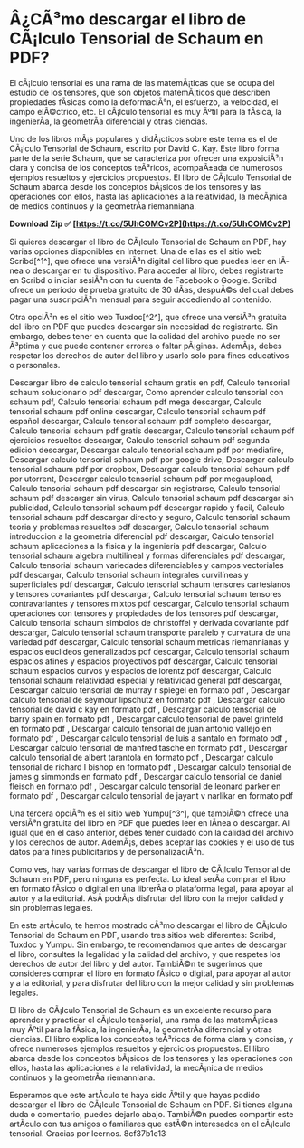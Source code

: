 # Â¿CÃ³mo descargar el libro de CÃ¡lculo Tensorial de Schaum en PDF?
 
El cÃ¡lculo tensorial es una rama de las matemÃ¡ticas que se ocupa del estudio de los tensores, que son objetos matemÃ¡ticos que describen propiedades fÃ­sicas como la deformaciÃ³n, el esfuerzo, la velocidad, el campo elÃ©ctrico, etc. El cÃ¡lculo tensorial es muy Ãºtil para la fÃ­sica, la ingenierÃ­a, la geometrÃ­a diferencial y otras ciencias.
 
Uno de los libros mÃ¡s populares y didÃ¡cticos sobre este tema es el de CÃ¡lculo Tensorial de Schaum, escrito por David C. Kay. Este libro forma parte de la serie Schaum, que se caracteriza por ofrecer una exposiciÃ³n clara y concisa de los conceptos teÃ³ricos, acompaÃ±ada de numerosos ejemplos resueltos y ejercicios propuestos. El libro de CÃ¡lculo Tensorial de Schaum abarca desde los conceptos bÃ¡sicos de los tensores y las operaciones con ellos, hasta las aplicaciones a la relatividad, la mecÃ¡nica de medios continuos y la geometrÃ­a riemanniana.
 
**Download Zip ✅ [https://t.co/5UhCOMCv2P](https://t.co/5UhCOMCv2P)**


 
Si quieres descargar el libro de CÃ¡lculo Tensorial de Schaum en PDF, hay varias opciones disponibles en Internet. Una de ellas es el sitio web Scribd[^1^], que ofrece una versiÃ³n digital del libro que puedes leer en lÃ­nea o descargar en tu dispositivo. Para acceder al libro, debes registrarte en Scribd o iniciar sesiÃ³n con tu cuenta de Facebook o Google. Scribd ofrece un periodo de prueba gratuito de 30 dÃ­as, despuÃ©s del cual debes pagar una suscripciÃ³n mensual para seguir accediendo al contenido.
 
Otra opciÃ³n es el sitio web Tuxdoc[^2^], que ofrece una versiÃ³n gratuita del libro en PDF que puedes descargar sin necesidad de registrarte. Sin embargo, debes tener en cuenta que la calidad del archivo puede no ser Ã³ptima y que puede contener errores o faltar pÃ¡ginas. AdemÃ¡s, debes respetar los derechos de autor del libro y usarlo solo para fines educativos o personales.
 
Descargar libro de calculo tensorial schaum gratis en pdf,  Calculo tensorial schaum solucionario pdf descargar,  Como aprender calculo tensorial con schaum pdf,  Calculo tensorial schaum pdf mega descargar,  Calculo tensorial schaum pdf online descargar,  Calculo tensorial schaum pdf español descargar,  Calculo tensorial schaum pdf completo descargar,  Calculo tensorial schaum pdf gratis descargar,  Calculo tensorial schaum pdf ejercicios resueltos descargar,  Calculo tensorial schaum pdf segunda edicion descargar,  Descargar calculo tensorial schaum pdf por mediafire,  Descargar calculo tensorial schaum pdf por google drive,  Descargar calculo tensorial schaum pdf por dropbox,  Descargar calculo tensorial schaum pdf por utorrent,  Descargar calculo tensorial schaum pdf por megaupload,  Calculo tensorial schaum pdf descargar sin registrarse,  Calculo tensorial schaum pdf descargar sin virus,  Calculo tensorial schaum pdf descargar sin publicidad,  Calculo tensorial schaum pdf descargar rapido y facil,  Calculo tensorial schaum pdf descargar directo y seguro,  Calculo tensorial schaum teoria y problemas resueltos pdf descargar,  Calculo tensorial schaum introduccion a la geometria diferencial pdf descargar,  Calculo tensorial schaum aplicaciones a la fisica y la ingenieria pdf descargar,  Calculo tensorial schaum algebra multilineal y formas diferenciales pdf descargar,  Calculo tensorial schaum variedades diferenciables y campos vectoriales pdf descargar,  Calculo tensorial schaum integrales curvilíneas y superficiales pdf descargar,  Calculo tensorial schaum tensores cartesianos y tensores covariantes pdf descargar,  Calculo tensorial schaum tensores contravariantes y tensores mixtos pdf descargar,  Calculo tensorial schaum operaciones con tensores y propiedades de los tensores pdf descargar,  Calculo tensorial schaum simbolos de christoffel y derivada covariante pdf descargar,  Calculo tensorial schaum transporte paralelo y curvatura de una variedad pdf descargar,  Calculo tensorial schaum metricas riemannianas y espacios euclideos generalizados pdf descargar,  Calculo tensorial schaum espacios afines y espacios proyectivos pdf descargar,  Calculo tensorial schaum espacios curvos y espacios de lorentz pdf descargar,  Calculo tensorial schaum relatividad especial y relatividad general pdf descargar,  Descargar calculo tensorial de murray r spiegel en formato pdf ,  Descargar calculo tensorial de seymour lipschutz en formato pdf ,  Descargar calculo tensorial de david c kay en formato pdf ,  Descargar calculo tensorial de barry spain en formato pdf ,  Descargar calculo tensorial de pavel grinfeld en formato pdf ,  Descargar calculo tensorial de juan antonio vallejo en formato pdf ,  Descargar calculo tensorial de luis a santalo en formato pdf ,  Descargar calculo tensorial de manfred tasche en formato pdf ,  Descargar calculo tensorial de albert tarantola en formato pdf ,  Descargar calculo tensorial de richard l bishop en formato pdf ,  Descargar calculo tensorial de james g simmonds en formato pdf ,  Descargar calculo tensorial de daniel fleisch en formato pdf ,  Descargar calculo tensorial de leonard parker en formato pdf ,  Descargar calculo tensorial de jayant v narlikar en formato pdf
 
Una tercera opciÃ³n es el sitio web Yumpu[^3^], que tambiÃ©n ofrece una versiÃ³n gratuita del libro en PDF que puedes leer en lÃ­nea o descargar. Al igual que en el caso anterior, debes tener cuidado con la calidad del archivo y los derechos de autor. AdemÃ¡s, debes aceptar las cookies y el uso de tus datos para fines publicitarios y de personalizaciÃ³n.
 
Como ves, hay varias formas de descargar el libro de CÃ¡lculo Tensorial de Schaum en PDF, pero ninguna es perfecta. Lo ideal serÃ­a comprar el libro en formato fÃ­sico o digital en una librerÃ­a o plataforma legal, para apoyar al autor y a la editorial. AsÃ­ podrÃ¡s disfrutar del libro con la mejor calidad y sin problemas legales.
  
En este artÃ­culo, te hemos mostrado cÃ³mo descargar el libro de CÃ¡lculo Tensorial de Schaum en PDF, usando tres sitios web diferentes: Scribd, Tuxdoc y Yumpu. Sin embargo, te recomendamos que antes de descargar el libro, consultes la legalidad y la calidad del archivo, y que respetes los derechos de autor del libro y del autor. TambiÃ©n te sugerimos que consideres comprar el libro en formato fÃ­sico o digital, para apoyar al autor y a la editorial, y para disfrutar del libro con la mejor calidad y sin problemas legales.
 
El libro de CÃ¡lculo Tensorial de Schaum es un excelente recurso para aprender y practicar el cÃ¡lculo tensorial, una rama de las matemÃ¡ticas muy Ãºtil para la fÃ­sica, la ingenierÃ­a, la geometrÃ­a diferencial y otras ciencias. El libro explica los conceptos teÃ³ricos de forma clara y concisa, y ofrece numerosos ejemplos resueltos y ejercicios propuestos. El libro abarca desde los conceptos bÃ¡sicos de los tensores y las operaciones con ellos, hasta las aplicaciones a la relatividad, la mecÃ¡nica de medios continuos y la geometrÃ­a riemanniana.
 
Esperamos que este artÃ­culo te haya sido Ãºtil y que hayas podido descargar el libro de CÃ¡lculo Tensorial de Schaum en PDF. Si tienes alguna duda o comentario, puedes dejarlo abajo. TambiÃ©n puedes compartir este artÃ­culo con tus amigos o familiares que estÃ©n interesados en el cÃ¡lculo tensorial. Gracias por leernos.
 8cf37b1e13
 
